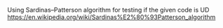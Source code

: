 Using Sardinas–Patterson algorithm for testing if the given code is UD
https://en.wikipedia.org/wiki/Sardinas%E2%80%93Patterson_algorithm

